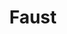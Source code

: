 ---
title: "Faust"
drama-url: "https://en.wikipedia.org/wiki/Faust_(opera)"
brief-introduction: "All fear is the price of love."
img-name: "Faust seduces Marguerite in The NBR New Zealand Opera's 2006 production of Gounod's Faust"
image-url: "https://upload.wikimedia.org/wikipedia/commons/thumb/0/02/Faust_2006_NZO_08.jpg/1599px-Faust_2006_NZO_08.jpg"
img-creator: "Neil Mackenzie"
licence: "CC BY-SA 4.0"

writer: "Johann Wolfgang von Goethe"

category: "Opera and Musical"
tag: 时期，Tragedy, Historical, God, Philosophy, Fantasy

synopsis: "In 16th century, Germany. God and the devil Méphistophélès bet the soul of Faust. Méphistophélès insists that Faust, a scholar who is full of poetry and knowledge, will gradually degenerate under the temptation of desire, and God believes in Faust. Rationality will eventually defeat desire."
act-brief: |
  "Act I - Inn Faust's cabinet. Faust, an aging scholar, determines to dead because his studies have come to nothing (both love and life).  persuades Faust to buy Méphistophélès's services on Earth in exchange for Faust's in Hell. Faust's goblet of poison can transform people into an elixir of youth. Then, it makes the aged doctor a handsome young gentleman. 
  Act II - At the city gates. Méphistophélès maligns Marguerite, and Valentin tries to strike him with his sword, then Faust declares his admiration, but she refuses Faust's arm out of modesty, a quality that makes him love her even more.
  Act III - In Marguerite's garden. The lovesick boy Siébel leaves a bouquet for Marguerite. It is clear that Faust's seduction of Marguerite will be successful.
  Act IV - Marguerite goes to the church and tries to pray but she is cursed again by Méphistophélès.
  Act V - Faust sees a vision of Marguerite and calls for her. Méphistophélès helps Faust enter the prison where Marguerite is being held for killing her child. Méphistophélès states that only a mortal hand can deliver Marguerite from her fate. However, Marguerite's soul still rises to heaven. In despair Faust follows it with his eyes; he falls to his knees and prays.
  (wikipedia, 2021)"

transition: "When neither faith nor knowledge can save the world, can we use the power of the devil? After summoning the devil, is it possible to maintain the purity of the heart? Can human beings overcome endless desires? Let's see what will happen when Faust goes on the stage..."

performance-date: "19 March 1859"
performance-country: "Frence"
performance-city: "Paris"
performance-venue: "Boulevard du Temple"
director: "Charles Gounod"
directer-img-url: "https://upload.wikimedia.org/wikipedia/commons/thumb/e/e9/Charles_Gounod00.jpg/996px-Charles_Gounod00.jpg"
directer-img-licence: "Creative Commons Public Domain Mark 1.0 License"
scriptwriter: "Jules Barbier and Michel Carré (French libretto)"
references: |
  "wikipedia.org. 2021. Faust (opera) - Wikipedia. [online] Available at: <https://en.wikipedia.org/wiki/Faust_(opera)> [Accessed 13 December 2021].

layout: exhibit
---